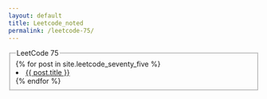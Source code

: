 ```yaml
---
layout: default
title: Leetcode_noted
permalink: /leetcode-75/
---
```


<fieldset class="specialbox">
  <legend>LeetCode 75</legend>
  {% for post in site.leetcode_seventy_five %}
  <li><a href="{{ post.url | relative_url }}">{{ post.title }}</a></li>
  {% endfor %}
</fieldset>


